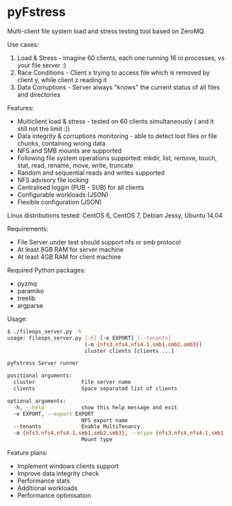 # pyFstress
Multi-client file system load and stress testing tool based on ZeroMQ.

Use cases:
1. Load & Stress - Imagine 60 clients, each one running 16 io processes, vs your file server :)
2. Race Conditions - Client x trying to access file which is removed by client y, while client z reading it
3. Data Corruptions - Server always "knows" the current status of all files and directories

Features:
* Multiclient load & stress - tested on 60 clients simultaneously ( and it still not the limit :))
* Data integrity & corruptions monitoring - able to detect lost files or file chunks, containing wrong data
* NFS and SMB mounts are supported
* Following file system operations supported: mkdir, list, remove, touch, stat, read, rename, move,
  write, truncate
* Random and sequential reads and writes supported
* NFS advisory file locking
* Centralised loggin (PUB - SUB) for all clients
* Configurable workloads (JSON)
* Flexible configuration (JSON)

Linux distributions tested: CentOS 6, CentOS 7, Debian Jessy, Ubuntu 14.04

Requirements:
* File Server under test should support nfs or smb protocol
* At least 8GB RAM for server machine
* At least 4GB RAM for client machine

Required Python packages:
* pyzmq
* paramiko
* treelib
* argparse

Usage:
```bash
$ ./fileops_server.py -h
usage: fileops_server.py [-h] [-e EXPORT] [--tenants]
                         [-m {nfs3,nfs4,nfs4.1,smb1,smb2,smb3}]
                         cluster clients [clients ...]

pyFstress Server runner

positional arguments:
  cluster               File server name
  clients               Space separated list of clients

optional arguments:
  -h, --help            show this help message and exit
  -e EXPORT, --export EXPORT
                        NFS export name
  --tenants             Enable MultiTenancy
  -m {nfs3,nfs4,nfs4.1,smb1,smb2,smb3}, --mtype {nfs3,nfs4,nfs4.1,smb1,smb2,smb3}
                        Mount type

```

Feature plans:
* Implement windows clients support
* Improve data integrity check
* Performance stats
* Additional workloads
* Performance optimisation